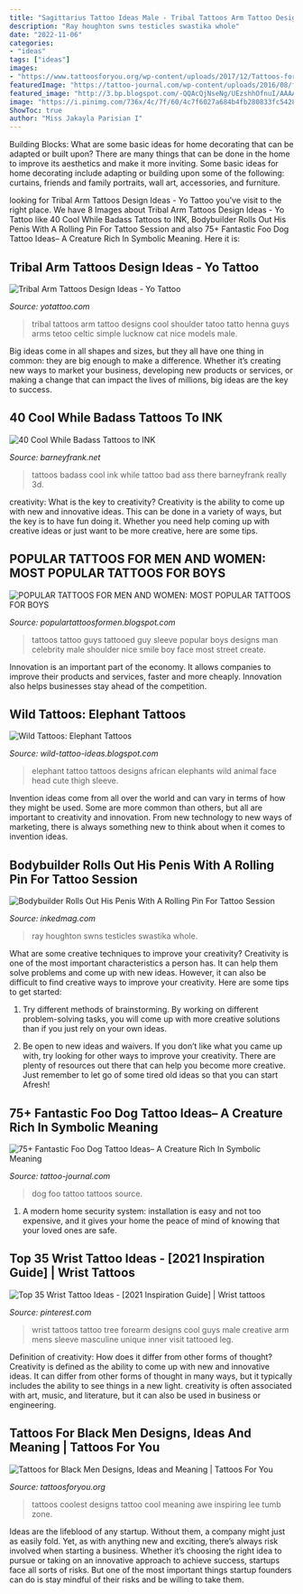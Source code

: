 ```yaml
---
title: "Sagittarius Tattoo Ideas Male - Tribal Tattoos Arm Tattoo Designs Cool Shoulder Tatoo Tatto Henna Guys Arms Tetoo Celtic Simple Lucknow Cat Nice Models Male"
description: "Ray houghton swns testicles swastika whole"
date: "2022-11-06"
categories:
- "ideas"
tags: ["ideas"]
images:
- "https://www.tattoosforyou.org/wp-content/uploads/2017/12/Tattoos-for-Men-Black.jpg"
featuredImage: "https://tattoo-journal.com/wp-content/uploads/2016/08/foo-dog-tattoo41-650x650.jpg"
featured_image: "http://3.bp.blogspot.com/-QQAcQjNseNg/UEzshhOfnuI/AAAAAAAAAZk/u8_M-yhWstA/s1600/399197_10150619328165669_405799348_n.jpg"
image: "https://i.pinimg.com/736x/4c/7f/60/4c7f6027a684b4fb280833fc54289d4c.jpg"
ShowToc: true
author: "Miss Jakayla Parisian I"
---
```



Building Blocks: What are some basic ideas for home decorating that can be adapted or built upon?
There are many things that can be done in the home to improve its aesthetics and make it more inviting. Some basic ideas for home decorating include adapting or building upon some of the following: curtains, friends and family portraits, wall art, accessories, and furniture.

	

		
looking for Tribal Arm Tattoos Design Ideas - Yo Tattoo you've visit to the right place. We have 8 Images about Tribal Arm Tattoos Design Ideas - Yo Tattoo like 40 Cool While Badass Tattoos to INK, Bodybuilder Rolls Out His Penis With A Rolling Pin For Tattoo Session and also 75+ Fantastic Foo Dog Tattoo Ideas– A Creature Rich In Symbolic Meaning. Here it is:
		
    
## Tribal Arm Tattoos Design Ideas - Yo Tattoo

<img loading=lazy src="http://yotattoo.com/wp-content/uploads/2016/01/tribal-tattoos-for-men-on-arm.jpg" onerror="this.onerror=null;this.src='https://tse3.mm.bing.net/th?id=OIP.aYq-crDHBbl9i03b7Vje0QHaI5&amp;pid=15.1';" alt="Tribal Arm Tattoos Design Ideas - Yo Tattoo">

_Source: yotattoo.com_

>tribal tattoos arm tattoo designs cool shoulder tatoo tatto henna guys arms tetoo celtic simple lucknow cat nice models male. 

	

Big ideas come in all shapes and sizes, but they all have one thing in common: they are big enough to make a difference. Whether it’s creating new ways to market your business, developing new products or services, or making a change that can impact the lives of millions, big ideas are the key to success.

    
## 40 Cool While Badass Tattoos To INK

<img loading=lazy src="http://www.barneyfrank.net/wp-content/uploads/2015/06/Cool-Badass-Tattoos-3.jpg" onerror="this.onerror=null;this.src='https://tse2.mm.bing.net/th?id=OIP.e4zQeKgC-6QEN8z_ECRfgAHaP1&amp;pid=15.1';" alt="40 Cool While Badass Tattoos to INK">

_Source: barneyfrank.net_

>tattoos badass cool ink while tattoo bad ass there barneyfrank really 3d. 

	

creativity: What is the key to creativity?
Creativity is the ability to come up with new and innovative ideas. This can be done in a variety of ways, but the key is to have fun doing it. Whether you need help coming up with creative ideas or just want to be more creative, here are some tips.

    
## POPULAR TATTOOS FOR MEN AND WOMEN: MOST POPULAR TATTOOS FOR BOYS

<img loading=lazy src="http://3.bp.blogspot.com/-QQAcQjNseNg/UEzshhOfnuI/AAAAAAAAAZk/u8_M-yhWstA/s1600/399197_10150619328165669_405799348_n.jpg" onerror="this.onerror=null;this.src='https://tse2.mm.bing.net/th?id=OIP.pjCza7vTDY-S_2gwU632JAHaJ4&amp;pid=15.1';" alt="POPULAR TATTOOS FOR MEN AND WOMEN: MOST POPULAR TATTOOS FOR BOYS">

_Source: populartattoosformen.blogspot.com_

>tattoos tattoo guys tattooed guy sleeve popular boys designs man celebrity male shoulder nice smile boy face most street create. 

	

Innovation is an important part of the economy. It allows companies to improve their products and services, faster and more cheaply. Innovation also helps businesses stay ahead of the competition. 

    
## Wild Tattoos: Elephant Tattoos

<img loading=lazy src="http://3.bp.blogspot.com/-U7X0Xp-syz4/UNB82r7eE3I/AAAAAAAABZo/p6oOxVlO5s8/s1600/700_elephant-tattoo-designs-1427212590.jpg" onerror="this.onerror=null;this.src='https://tse4.mm.bing.net/th?id=OIP.ms76XjtsUitj3EWWOgYh7gHaJ9&amp;pid=15.1';" alt="Wild Tattoos: Elephant Tattoos">

_Source: wild-tattoo-ideas.blogspot.com_

>elephant tattoo tattoos designs african elephants wild animal face head cute thigh sleeve. 

	

Invention ideas come from all over the world and can vary in terms of how they might be used. Some are more common than others, but all are important to creativity and innovation. From new technology to new ways of marketing, there is always something new to think about when it comes to invention ideas.

    
## Bodybuilder Rolls Out His Penis With A Rolling Pin For Tattoo Session

<img loading=lazy src="https://www.inkedmag.com/.image/t_share/MTYwODgwNzA5OTUzNzkxOTc1/sei_45584074-2567.jpg" onerror="this.onerror=null;this.src='https://tse2.mm.bing.net/th?id=OIP.ushCC3fcX74_0rrmCer4SAHaJ3&amp;pid=15.1';" alt="Bodybuilder Rolls Out His Penis With A Rolling Pin For Tattoo Session">

_Source: inkedmag.com_

>ray houghton swns testicles swastika whole. 

	

What are some creative techniques to improve your creativity?
Creativity is one of the most important characteristics a person has. It can help them solve problems and come up with new ideas. However, it can also be difficult to find creative ways to improve your creativity. Here are some tips to get started: 
1. Try different methods of brainstorming. By working on different problem-solving tasks, you will come up with more creative solutions than if you just rely on your own ideas.

2. Be open to new ideas and waivers. If you don’t like what you came up with, try looking for other ways to improve your creativity. There are plenty of resources out there that can help you become more creative. Just remember to let go of some tired old ideas so that you can start Afresh!

    
## 75+ Fantastic Foo Dog Tattoo Ideas– A Creature Rich In Symbolic Meaning

<img loading=lazy src="https://tattoo-journal.com/wp-content/uploads/2016/08/foo-dog-tattoo41-650x650.jpg" onerror="this.onerror=null;this.src='https://tse2.mm.bing.net/th?id=OIP.ACjuiZJlUSOlUxi-pgfmRQHaHa&amp;pid=15.1';" alt="75+ Fantastic Foo Dog Tattoo Ideas– A Creature Rich In Symbolic Meaning">

_Source: tattoo-journal.com_

>dog foo tattoo tattoos source. 

	

1. A modern home security system: installation is easy and not too expensive, and it gives your home the peace of mind of knowing that your loved ones are safe. 

    
## Top 35 Wrist Tattoo Ideas - [2021 Inspiration Guide] | Wrist Tattoos

<img loading=lazy src="https://i.pinimg.com/736x/4c/7f/60/4c7f6027a684b4fb280833fc54289d4c.jpg" onerror="this.onerror=null;this.src='https://tse2.mm.bing.net/th?id=OIP.cXnemHDK8i_zYGBP5ByhzgAAAA&amp;pid=15.1';" alt="Top 35 Wrist Tattoo Ideas - [2021 Inspiration Guide] | Wrist tattoos">

_Source: pinterest.com_

>wrist tattoos tattoo tree forearm designs cool guys male creative arm mens sleeve masculine unique inner visit tattooed leg. 

	

Definition of creativity: How does it differ from other forms of thought?
Creativity is defined as the ability to come up with new and innovative ideas. It can differ from other forms of thought in many ways, but it typically includes the ability to see things in a new light. creativity is often associated with art, music, and literature, but it can also be used in business or engineering.

    
## Tattoos For Black Men Designs, Ideas And Meaning | Tattoos For You

<img loading=lazy src="https://www.tattoosforyou.org/wp-content/uploads/2017/12/Tattoos-for-Men-Black.jpg" onerror="this.onerror=null;this.src='https://tse3.mm.bing.net/th?id=OIP.rDctW4sW7u2wzTrnjLk-fwHaJ-&amp;pid=15.1';" alt="Tattoos for Black Men Designs, Ideas and Meaning | Tattoos For You">

_Source: tattoosforyou.org_

>tattoos coolest designs tattoo cool meaning awe inspiring lee tumb zone. 

	

Ideas are the lifeblood of any startup. Without them, a company might just as easily fold. Yet, as with anything new and exciting, there’s always risk involved when starting a business. Whether it’s choosing the right idea to pursue or taking on an innovative approach to achieve success, startups face all sorts of risks. But one of the most important things startup founders can do is stay mindful of their risks and be willing to take them.

